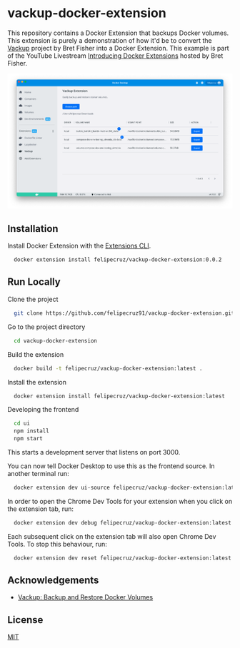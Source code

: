 # vackup-docker-extension

This repository contains a Docker Extension that backups Docker volumes. This extension is purely a demonstration of how it'd be to convert the [Vackup](https://github.com/BretFisher/docker-vackup) project by Bret Fisher into a Docker Extension.
This example is part of the YouTube Livestream [Introducing Docker Extensions](https://www.youtube.com/watch?v=BHKp7Sc3VVc) hosted by Bret Fisher.

![Extension Screenshot](./docs/images/screenshot-1.png)

## Installation

Install Docker Extension with the [Extensions CLI](https://docs.docker.com/desktop/extensions-sdk/#prerequisites).

```bash
  docker extension install felipecruz/vackup-docker-extension:0.0.2
```

## Run Locally

Clone the project

```bash
  git clone https://github.com/felipecruz91/vackup-docker-extension.git
```

Go to the project directory

```bash
  cd vackup-docker-extension
```

Build the extension

```bash
  docker build -t felipecruz/vackup-docker-extension:latest .
```

Install the extension

```bash
  docker extension install felipecruz/vackup-docker-extension:latest
```

Developing the frontend

```bash
  cd ui
  npm install
  npm start
```

This starts a development server that listens on port 3000.

You can now tell Docker Desktop to use this as the frontend source. In another terminal run:

```bash
  docker extension dev ui-source felipecruz/vackup-docker-extension:latest http://localhost:3000
```

In order to open the Chrome Dev Tools for your extension when you click on the extension tab, run:

```bash
  docker extension dev debug felipecruz/vackup-docker-extension:latest
```

Each subsequent click on the extension tab will also open Chrome Dev Tools. To stop this behaviour, run:

```bash
  docker extension dev reset felipecruz/vackup-docker-extension:latest
```

## Acknowledgements

- [Vackup: Backup and Restore Docker Volumes](https://github.com/BretFisher/docker-vackup)

## License

[MIT](https://choosealicense.com/licenses/mit/)
